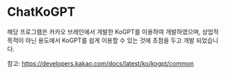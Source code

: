 # ChatKoGPT

해당 프로그램은 카카오 브레인에서 개발한 KoGPT를 이용하여 개발하였으며, 
상업적 목적이 아닌 용도에서 KoGPT를 쉽게 이용할 수 있는 것에 초점을 두고 개발 되었습니다.

참고: https://developers.kakao.com/docs/latest/ko/kogpt/common
